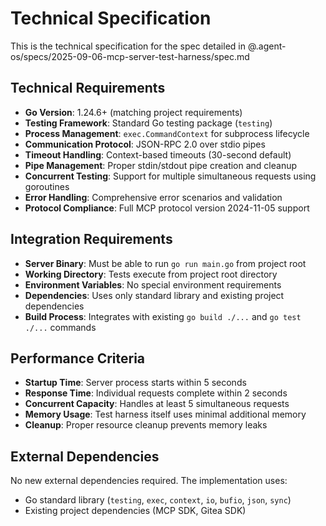 # Technical Specification

This is the technical specification for the spec detailed in @.agent-os/specs/2025-09-06-mcp-server-test-harness/spec.md

## Technical Requirements

- **Go Version**: 1.24.6+ (matching project requirements)
- **Testing Framework**: Standard Go testing package (`testing`)
- **Process Management**: `exec.CommandContext` for subprocess lifecycle
- **Communication Protocol**: JSON-RPC 2.0 over stdio pipes
- **Timeout Handling**: Context-based timeouts (30-second default)
- **Pipe Management**: Proper stdin/stdout pipe creation and cleanup
- **Concurrent Testing**: Support for multiple simultaneous requests using goroutines
- **Error Handling**: Comprehensive error scenarios and validation
- **Protocol Compliance**: Full MCP protocol version 2024-11-05 support

## Integration Requirements

- **Server Binary**: Must be able to run `go run main.go` from project root
- **Working Directory**: Tests execute from project root directory
- **Environment Variables**: No special environment requirements
- **Dependencies**: Uses only standard library and existing project dependencies
- **Build Process**: Integrates with existing `go build ./...` and `go test ./...` commands

## Performance Criteria

- **Startup Time**: Server process starts within 5 seconds
- **Response Time**: Individual requests complete within 2 seconds
- **Concurrent Capacity**: Handles at least 5 simultaneous requests
- **Memory Usage**: Test harness itself uses minimal additional memory
- **Cleanup**: Proper resource cleanup prevents memory leaks

## External Dependencies

No new external dependencies required. The implementation uses:
- Go standard library (`testing`, `exec`, `context`, `io`, `bufio`, `json`, `sync`)
- Existing project dependencies (MCP SDK, Gitea SDK)